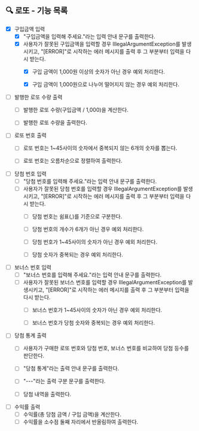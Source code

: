 ## 🔍 로또 - 기능 목록

- [x] 구입금액 입력
    - [x] "구입금액을 입력해 주세요."라는 입력 안내 문구를 출력한다.
    - [x] 사용자가 잘못된 구입금액을 입력할 경우 IllegalArgumentException를 발생시키고, "[ERROR]"로 시작하는 에러 메시지를 출력 후 그 부분부터 입력을 다시 받는다.
        - [x] 구입 금액이 1,000원 이상의 숫자가 아닌 경우 예외 처리한다.
        - [x] 구입 금액이 1,000원으로 나누어 떨어지지 않는 경우 예외 처리한다.


- [ ] 발행한 로또 수량 출력
    - [ ] 발행한 로또 수량(구입금액 / 1,000)을 계산한다.
    - [ ] 발행한 로또 수량을 출력한다.


- [ ] 로또 번호 출력
    - [ ] 로또 번호는 1~45사이의 숫자에서 중복되지 않는 6개의 숫자를 뽑는다.
    - [ ] 로또 번호는 오름차순으로 정렬하여 출력한다.


- [ ] 당첨 번호 입력
    - [ ] "당첨 번호를 입력해 주세요."라는 입력 안내 문구를 출력한다.
    - [ ] 사용자가 잘못된 당첨 번호를 입력할 경우 IllegalArgumentException를 발생시키고, "[ERROR]"로 시작하는 에러 메시지를 출력 후 그 부분부터 입력을 다시 받는다.
        - [ ] 당첨 번호는 쉼표(,)를 기준으로 구분한다.
        - [ ] 당첨 번호의 개수가 6개가 아닌 경우 예외 처리한다.
        - [ ] 당첨 번호가 1~45사이의 숫자가 아닌 경우 예외 처리한다.
        - [ ] 당첨 숫자가 중복되는 경우 예외 처리한다.


- [ ] 보너스 번호 입력
    - [ ] "보너스 번호를 입력해 주세요."라는 입력 안내 문구를 출력한다.
    - [ ] 사용자가 잘못된 보너스 번호를 입력할 경우 IllegalArgumentException를 발생시키고, "[ERROR]"로 시작하는 에러 메시지를 출력 후 그 부분부터 입력을 다시 받는다.
        - [ ] 보너스 번호가 1~45사이의 숫자가 아닌 경우 예외 처리한다.
        - [ ] 보너스 번호가 당첨 숫자와 중복되는 경우 예외 처리한다.


- [ ] 당첨 통계 출력
    - [ ] 사용자가 구매한 로또 번호와 당첨 번호, 보너스 번호를 비교하여 당첨 등수를 판단한다.
    - [ ] "당첨 통계"라는 출력 안내 문구를 출력한다.
    - [ ] "---"라는 출력 구분 문구를 출력한다.
    - [ ] 당첨 내역을 출력한다.


- [ ] 수익률 출력
    - [ ] 수익률(총 당첨 금액 / 구입 금액)을 계산한다.
    - [ ] 수익률을 소수점 둘째 자리에서 반올림하여 출력한다.